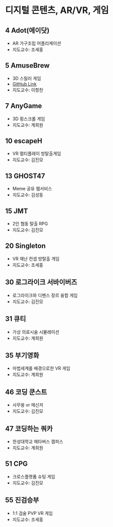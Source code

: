 # 디지털 콘텐츠, AR/VR, 게임

## 4 Adot(에이닷)
- AR 가구조립 어플리케이션
- 지도교수: 조세홍
## 5 AmuseBrew
- 3D 스릴러 게임
- [GitHub Link](https://github.com/joowonlee780/AmuseBrew)
- 지도교수: 이항찬
## 7 AnyGame
- 3D 횡스크롤 게임
- 지도교수: 계희원
## 10 escapeH
- VR 멀티플레이 방탈출게임
- 지도교수: 김진모
## 13 GHOST47
- Meme 공유 웹서비스
- 지도교수: 김성동
## 15 JMT
- 2인 협동 탈출 RPG
- 지도교수: 김진모
## 20 Singleton
- VR 재난 컨셉 방탈출 게임
- 지도교수: 조세홍
## 30 로그라이크 서바이버즈
- 로그라이크와 디펜스 장르 융합 게임
- 지도교수: 김진모
## 31 큐티
- 가상 의료시술 시뮬레이션
- 지도교수: 계희원
## 35 부기영화
-  마법세계를 배경으로한 VR 게임
-  지도교수: 계희원
## 46 코딩 쿤스트
- 사무용 vr 메신저
- 지도교수: 김진모
## 47 코딩하는 쿼카
- 한성대학교 메타버스 캠퍼스
- 지도교수: 계희원
## 51 CPG
- 크로스플랫폼 슈팅 게임
- 지도교수: 김진모
## 55 진검승부
- 1:1 검술 PVP VR 게임
- 지도교수: 조세홍
